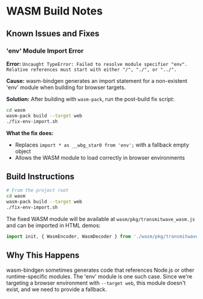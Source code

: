 # WASM Build Notes

## Known Issues and Fixes

### 'env' Module Import Error

**Error:** `Uncaught TypeError: Failed to resolve module specifier "env". Relative references must start with either "/", "./", or "../".`

**Cause:** wasm-bindgen generates an import statement for a non-existent 'env' module when building for browser targets.

**Solution:** After building with `wasm-pack`, run the post-build fix script:

```bash
cd wasm
wasm-pack build --target web
./fix-env-import.sh
```

**What the fix does:**
- Replaces `import * as __wbg_star0 from 'env';` with a fallback empty object
- Allows the WASM module to load correctly in browser environments

## Build Instructions

```bash
# From the project root
cd wasm
wasm-pack build --target web
./fix-env-import.sh
```

The fixed WASM module will be available at `wasm/pkg/transmitwave_wasm.js` and can be imported in HTML demos:

```javascript
import init, { WasmEncoder, WasmDecoder } from './wasm/pkg/transmitwave_wasm.js';
```

## Why This Happens

wasm-bindgen sometimes generates code that references Node.js or other runtime-specific modules. The 'env' module is one such case. Since we're targeting a browser environment with `--target web`, this module doesn't exist, and we need to provide a fallback.
